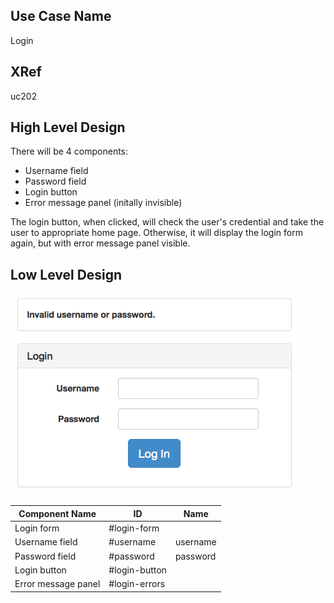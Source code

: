 Use Case Name
-------------
Login

XRef
----
uc202

High Level Design
-----------------
There will be 4 components:

* Username field
* Password field
* Login button
* Error message panel (initally invisible)

The login button, when clicked, will check the user's credential and take the
user to appropriate home page. Otherwise, it will display the login form
again, but with error message panel visible.

Low Level Design
----------------

![Screenshot](images/ds202-login-example.png)

| Component Name             | ID               | Name      |
| -------------------------- | ---------------- | --------- |
| Login form                 | #login-form      |           |
| Username field             | #username        | username  |
| Password field             | #password        | password  |
| Login button               | #login-button    |           |
| Error message panel        | #login-errors    |           |













